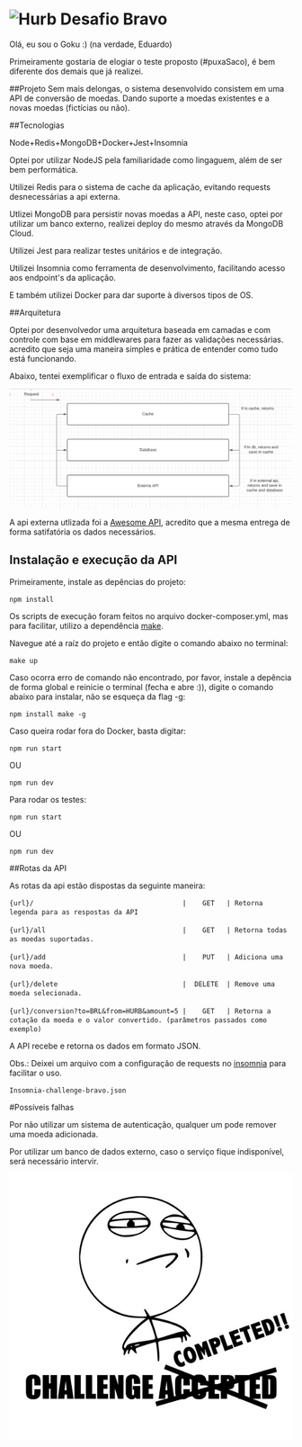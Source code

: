# <img src="https://avatars1.githubusercontent.com/u/7063040?v=4&s=200.jpg" alt="Hurb" width="24" /> Desafio Bravo

Olá, eu sou o Goku :) (na verdade, Eduardo)

Primeiramente gostaria de elogiar o teste proposto (#puxaSaco), é bem diferente dos demais que já realizei.

##Projeto
Sem mais delongas, o sistema desenvolvido consistem em uma API de conversão de moedas. Dando suporte a moedas existentes e a novas moedas (fictícias ou não).

##Tecnologias

Node+Redis+MongoDB+Docker+Jest+Insomnia

Optei por utilizar NodeJS pela familiaridade como lingaguem, além de ser bem performática.

Utilizei Redis para o sistema de cache da aplicação, evitando requests desnecessárias a api externa.

Utlizei MongoDB para persistir novas moedas a API, neste caso, optei por utilizar um banco externo, realizei deploy do mesmo através da MongoDB Cloud.

Utilizei Jest para realizar testes unitários e de integração.

Utilizei Insomnia como ferramenta de desenvolvimento, facilitando acesso aos endpoint's da aplicação.

E também utilizei Docker para dar suporte à diversos tipos de OS.

##Arquitetura

Optei por desenvolvedor uma arquitetura baseada em camadas e com controle com base em middlewares para fazer as validações necessárias. acredito que seja uma maneira simples e prática de entender como tudo está funcionando.

Abaixo, tentei exemplificar o fluxo de entrada e saída do sistema:

<p align="center">
  <img src="fluxgram.png" alt="Fluxograma API" />
</p>

A api externa utlizada foi a [Awesome API](https://docs.awesomeapi.com.br/api-de-moedas), acredito que a mesma entrega de forma satifatória os dados necessários.

## Instalação e execução da API

Primeiramente, instale as depências do projeto:
```
npm install
```

Os scripts de execução foram feitos no arquivo docker-composer.yml, mas para facilitar, utilizo a dependência [make](https://www.npmjs.com/package/make).

Navegue até a raíz do projeto e então digite o comando abaixo no terminal:
```
make up
```

Caso ocorra erro de comando não encontrado, por favor, instale a depência de forma global e reinicie o terminal (fecha e abre :)), digite o comando abaixo para instalar, não se esqueça da flag -g:

```
npm install make -g
```


Caso queira rodar fora do Docker, basta digitar:

```
npm run start
```
OU

```
npm run dev
```

Para rodar os testes:

```
npm run start
```
OU

```
npm run dev
```

##Rotas da API

As rotas da api estão dispostas da seguinte maneira:

```
{url}/                                     |    GET   | Retorna legenda para as respostas da API

{url}/all                                  |    GET   | Retorna todas as moedas suportadas.

{url}/add                                  |    PUT   | Adiciona uma nova moeda.

{url}/delete                               |  DELETE  | Remove uma moeda selecionada.

{url}/conversion?to=BRL&from=HURB&amount=5 |    GET   | Retorna a cotação da moeda e o valor convertido. (parâmetros passados como exemplo)

```

A API recebe e retorna os dados em formato JSON.

Obs.: Deixei um arquivo com a configuração de requests no [insomnia](https://insomnia.rest/) para facilitar o uso.

```
Insomnia-challenge-bravo.json
```

#Possíveis falhas

Por não utilizar um sistema de autenticação, qualquer um pode remover uma moeda adicionada.

Por utilizar um banco de dados externo, caso o serviço fique indisponível, será necessário intervir.


<p align="center">
  <img src="cc.jpg" alt="Challange completed" />
</p>
